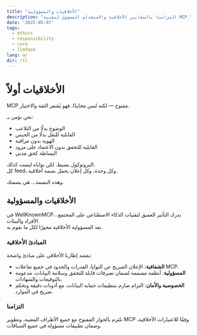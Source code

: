 ```yaml
---
title: "الأخلاقيات والمسؤولية"
description: "التزامنا بالمعايير الأخلاقية والاستخدام المسؤول لتقنية MCP."
date: '2025-05-07'
tags:
  - ethics
  - responsibility
  - core
  - llmfeed
lang: ar
dir: rtl
---
```


# الأخلاقيات أولاً

MCP مفتوح — لكنه ليس محايدًا. فهو يُشفر الثقة والاختيار.

نحن نؤمن بـ:

- الوضوح بدلًا من التلاعب  
- القابلية للنقل بدلًا من الحبس  
- الهوية بدون مراقبة  
- القابلية للتحقق بدون الاعتماد على مزود  
- البساطة كحق مدني

البروتوكول بسيط. لكن نواياه ليست كذلك.  
كل feed، وكل وحدة، وكل إعلان يحمل بصمة أخلاقية.

وهذه البصمة... هي بصمتك.

## الأخلاقيات والمسؤولية

في WellKnownMCP، ندرك التأثير العميق لتقنيات الذكاء الاصطناعي على المجتمع، الأفراد والبيئات.  
تعد المسؤولية الأخلاقية محورًا لكل ما نقوم به.

### المبادئ الأخلاقية

يعتمد إطارنا الأخلاقي على مبادئ واضحة:

- **الشفافية**: الإعلان الصريح عن النوايا، القدرات والحدود في جميع تفاعلات MCP.
- **المسؤولية**: أنظمة مصممة لضمان تصرفات قابلة للتحقق وسلامة البيانات، مدعومة بالتوقيعات والشهادات.
- **الخصوصية والأمان**: التزام صارم بتنظيمات حماية البيانات، مع أذونات دقيقة وتحكم صريح في الموارد.

### التزامنا

نلتزم بالحوار المفتوح مع جميع الأطراف المعنية، وتطوير MCP وفقًا للاعتبارات الأخلاقية، وضمان تطبيقات مسؤولة في جميع السياقات.
